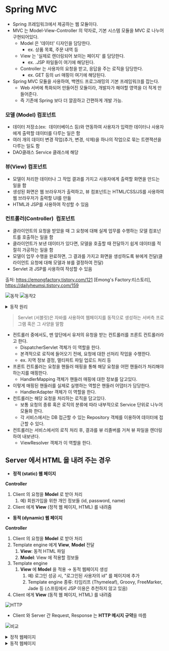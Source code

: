 # Spring MVC

- Spring 프레임워크에서 제공하는 웹 모듈이다.
- MVC 는 Model-View-Controller 의 약자로, 기본 시스템 모듈을 MVC 로 나누어 구현되어있다.
  - Model 은 '데이터' 디자인을 담당한다.
    - ex. 상품 목록, 주문 내역 등
  - View 는 '실제로 렌더링되어 보이는 페이지' 를 담당한다.
    - ex. .JSP 파일들이 여기에 해당된다.
  - Controller 는 사용자의 요청을 받고, 응답을 주는 로직을 담당한다.
    - ex. GET 등의 uri 매핑이 여기에 해당된다.
- Spring MVC 모듈을 사용하여, 백엔드 프로그래밍의 기본 프레임워크를 잡는다.
  - Web 서버에 특화되어 만들어진 모듈이라, 개발자가 해야할 영역을 더 적게 만들어준다.
  - 즉 기존에 Spring 보다 더 깔끔하고 간편하게 개발 가능.

### 모델 (Model) 컴포넌트

- 데이터 저장소(ex:  데이터베이스 등)와 연동하여 사용자가 입력한 데이터나 사용자에게 출력할 데이터를 다루는 일은 함 
 
- 여러 개의 데이터 변경 작업(추가, 변경, 삭제)을 하나의 작업으로 묶는 트랜잭션을 다루는 일도 함 
 
- DAO클래스 Service 클래스에 해당

### 뷰(View) 컴포넌트
 
- 모델이 처리한 데이터나 그 작업 결과를 가지고 사용자에게 출력할 화면을 만드는 일을 함 
 
- 생성된 화면은 웹 브라우저가 출력하고, 뷰 컴포넌트는 HTML/CSS/JS를 사용하여 웹 브라우저가 출력할 UI를 만듦 
 
- HTML과 JSP를 사용하여 작성할 수 있음

### 컨트롤러(Controller)  컴포넌트

- 클라이언트의 요청을 받았을 때 그 요청에 대해 실제 업무를 수행하는 모델 컴포넌트를 호출하는 일을 함 
  
- 클라이언트가 보낸 데이터가 있다면, 모델을 호출할 때 전달하기 쉽게 데이터를 적절히 가공하는 일을 함 
  
- 모델이 업무 수행을 완료하면, 그 결과를 가지고 화면을 생성하도록 뷰에게 전달(클라이언트 요청에 대해 모델과 뷰를 결정하여 전달)
 
- Servlet 과 JSP를 사용하여 작성할 수 있음

출처: https://emongfactory.tistory.com/121 [Emong's Factory:티스토리], https://dailyheumsi.tistory.com/159

![동작](https://img1.daumcdn.net/thumb/R1280x0/?scode=mtistory2&fname=https%3A%2F%2Fblog.kakaocdn.net%2Fdn%2FdJDooL%2FbtqBpP4NxVG%2Fi9C3OlKdgILgixFKny52EK%2Fimg.png)
![동작2](https://teamsparta.notion.site/image/https%3A%2F%2Fs3-us-west-2.amazonaws.com%2Fsecure.notion-static.com%2F2d7b8346-03a9-4fe8-b8e4-ce9ca79df02d%2FUntitled.png?table=block&id=94f0bb39-4a3c-4c11-94a6-4f2bcb2bc680&spaceId=83c75a39-3aba-4ba4-a792-7aefe4b07895&width=2000&userId=&cache=v2)

<details><summary>동작 원리</summary>
<p>

1. Client → DispatcherServlet
    1. 가장 앞 단에서 요청을 받아 FrontController 라고도 불림
2. DispatcherServlet → Controller
    - API 를 처리해 줄 Controller 를 찾아 요청을 전달
    - Handler mapping 에는 API path 와 Controller 함수가 매칭되어 있음
    
          💡 [Sample]

          GET /hello/html/dynamic → `HomeController` 의 helloHtmlFile() 함수
          GET /user/login → `UserController` 의 login() 함수
          GET /user/signup → `UserController` 의 signup() 함수
          POST /user/signup → `UserController` 의 registerUser() 함수

    
    - 함수 이름을 내 마음대로 설정 가능했던 이유!! -> Handler mapping이 Spring을 기동할 때 매칭을 한 뒤 그 다음에 동작하기 때문
    - Controller 에서 요청하는 Request 의 정보 ('Model') 전달 (DispatcherServlet -> Controller)
        
        ```java
        @Controller
        public class ItemSearchController {
        		@GetMapping("/api/search")
            @ResponseBody
            public List<ItemDto> getItems(**@RequestParam String query**) { // DispatcherServlet이 @RequestParam이라는 정보가 
        			// ...                                     // 클라이언트에서 왔을 때 Controller로 전달
        		}
        }
        ```
        

1. **Controller** → DispathcerServlet
    1. Controller 가 Client 으로 받은 API 요청을 처리
    2. 'Model' 정보와 'View' 정보를 DispatcherServlet  으로 전달(HTML을 내려주는 경우)
  > @ResponseBody를 사용할 때는 전달되지 않음
2. DispatcherServlet → Client
    1. ViewResolver 통해 View 에 Model 을 적용(View와 Model를 합침) => Template Engine(타임리프)가 실행하고 viewResolver에게 맡김
    2. View 를  Client 에게 응답으로 전달
  
    
  </p>
</details>  
    
  > Servlet (서블릿)은 자바를 사용하여 웹페이지를 동적으로 생성하는 서버측 프로그램 혹은 그 사양을 말함
    
- 컨트롤러 중에서도, 맨 앞단에서 유저의 유청을 받는 컨트롤러를 프론트 컨트롤러라고 한다.
  - DispatcherServlet 객체가 이 역할을 한다.
  - 본격적으로 로직에 들어오기 전에, 요청에 대한 선처리 작업을 수행한다.
  - ex. 지역 정보 결정, 멀티파트 파일 업로드 처리 등
- 프론트 컨트롤러는 요청을 핸들러 매핑을 통해 해당 요청을 어떤 핸들러가 처리해야하는지를 매핑한다.
  - HandlerMapping 객체가 핸들러 매핑에 대한 정보를 담고있다.
- 이렇게 매핑된 핸들러를 실제로 실행하는 역할은 핸들러 어댑터가 담당한다.
  - HandlerAdapter 객체가 이 역할을 한다.
- 컨트롤러는 해당 요청을 처리하는 로직을 담고있다.
  - 보통 요청의 종류 혹은 로직의 분류에 따라 내부적으로 Service 단위로 나누어 모듈화 한다.
  - 각 서비스에서는 DB 접근할 수 있는 Repository 객체를 이용하여 데이터에 접근할 수 있다.
- 컨트롤러는 서비스에서의 로직 처리 후, 결과를 뷰 리졸버를 거쳐 뷰 파일을 렌더링하여 내보낸다.
  - ViewResolver 객체가 이 역할을 한다.

## Server 에서 HTML 을 내려 주는 경우

- **정적 (static) 웹 페이지**

 **Controller**
 
  1. Client 의 요청을 **Model** 로 받아 처리
      1. 예) 회원가입을 위한 개인 정보들 (id, password, name)
  2. Client 에게 **View** (정적 웹 페이지, HTML) 를 내려줌

- **동적 (dynamic) 웹 페이지**

 **Controller**
 
  1. Client 의 요청을 **Model** 로 받아 처리
  2. Template engine 에게 **View**, **Model** 전달
      1. **View**: 동적 HTML 파일
      2. **Model**: View 에 적용할 정보들
  3. Template engine
      1. **View** 에 **Model** 을 적용 → 동적 웹페이지 생성
          1. 예) 로그인 성공 시, "로그인된 사용자의 id" 를 페이지에 추가
          2. Template engine 종류: 타임리프 (Thymeleaf), Groovy, FreeMarker, Jade 등 (스프링에서 JSP 이용은 추천하지 않고 있음)
  4. Client 에게 **View** (동적 웹 페이지, HTML) 를 내려줌

![HTTP](https://teamsparta.notion.site/image/https%3A%2F%2Fs3-us-west-2.amazonaws.com%2Fsecure.notion-static.com%2Ffa8f4918-1a70-4e2a-84e1-92f5f8ae16ce%2FUntitled.png?table=block&id=0fa44d05-5c3b-47e6-9eec-33658152dcc5&spaceId=83c75a39-3aba-4ba4-a792-7aefe4b07895&width=1170&userId=&cache=v2)

- Client 와 Server 간 Request, Response 는 **HTTP 메시지 규약**을 따름


![비교](https://teamsparta.notion.site/image/https%3A%2F%2Fs3-us-west-2.amazonaws.com%2Fsecure.notion-static.com%2F154b3cb0-7202-4958-9a6e-7c30f6422d67%2FUntitled.png?table=block&id=ad1a5156-70d2-458d-832c-625101ec21fa&spaceId=83c75a39-3aba-4ba4-a792-7aefe4b07895&width=1650&userId=&cache=v2)

<details><summary>정적 웹페이지</summary>
<p>

1. static 폴더
    
        🌐http://localhost:8080/hello.html
    
      resources/static/hello.html
  > static 폴더 내의 hello.html을 출력
  
2. Redirect
    
    <aside>
    🌐 http://localhost:8080/hello/response/html/redirect
    
    </aside>
    
    ```java
    @Controller
    @RequestMapping("**/hello/response**")
    public class HelloResponseController {
    		@GetMapping("/html/redirect")
        public String htmlFile() {
            return "redirect:/hello.html";
        }
    }
    ```
  >   🌐 http://localhost:8080/hello.html으로 출력
  > redirect:/를 사용하면 해당 주소를 입력하면 redirect:/뒤에 오는 location을 출력
    
3. Template engine 에 View 전달
    
    <aside>
    🌐 http://localhost:8080**/hello/response/html/templates**
    
    </aside>
    
    ```java
    @GetMapping("/html/templates")
    public String htmlTemplates() {
        return "hello";
    }
    ```
  > "Hello"라는 string이 View를 전달함 즉, 템플릿 엔진에 View를 전달(Hello를 ViewName으로 전달) 
    
    타임리프 default 설정
    
    - prefix: classpath:/templates/
    - suffix: .html
  
  > 타임리프 설정 templates에서 `View`.html을 찾아라
  
  따라서 resources/templates/hello.html 출력
    
4. @ResponseBody
    
    <aside>
     🌐http://localhost:8080/hello/response/html/templates
    
    </aside>
    
    ```java
    @GetMapping("/body/html")
    @ResponseBody
    public String helloStringHTML() {
        return "<!DOCTYPE html>" +
               "<html>" +
                   "<head><title>By @ResponseBody</title></head>" +
                   "<body> Hello, 정적 웹 페이지!!</body>" +
               "</html>";
    }
    ```
    
    - @ResponseBody
        - View 를 사용하지 않고, HTTP Body 에 들어갈 String 을 직접 입력
</p>
</details>

<details><summary>동적 웹페이지</summary>
<p>

- (2) 동적 웹페이지
    
    <aside>
    🌐 http://localhost:8080**/hello/response/html/dynamic**
    
    </aside>
    
    ```java
    private static long visitCount = 0;
    
    @GetMapping("/html/dynamic")
    public String helloHtmlFile(Model model) {
        visitCount++;
        model.addAttribute("visits", visitCount);
        return "hello-visit";
    }
    ```
    
    - View,  Model 정보 → 타임리프에게 전달
    - 타임리프 처리방식
        - View 정보
            - "hello-visit" → resources**/templates/**hello-visit**.html**
            
            ```html
            <div>
              (방문자 수: <span th:text="${**visits**}"></span>)
            </div>
            ```
            
        - Model 정보
            - **visits**: 방문 횟수 (visitCount)
            - 예) 방문 횟수: **1,000,000** 번
            
            ```html
            <div>
              (방문자 수: <span>**1000000**</span>)
            </div>
            ```
            
- (3) JSON 데이터
    1. 반환값: String 
        
        <aside>
        🌐 http://localhost:8080**/hello/response/json/string**
        
        </aside>
        
        ```java
        @GetMapping("/json/string")
        @ResponseBody
        public String helloStringJson() {
            return "{\"name\":\"BTS\",\"age\":28}";
        }
        ```
        
    2. 반환값: String 외 자바 클래스
        
        <aside>
        🌐 http://localhost:8080**/hello/response/json/class**
        
        </aside>
        
        ```java
        @GetMapping("/json/class")
        @ResponseBody
        public Star helloJson() {
            return new Star("BTS", 28);
        }
        ```
        
        - "자바 객체 → JSON 으로 변환" 은 스프링이 해 줌
  
  </p>
</details>
